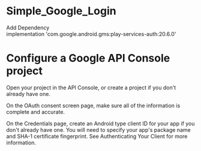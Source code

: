 # Simple_Google_Login

Add Dependency                                         
        implementation 'com.google.android.gms:play-services-auth:20.6.0'

# Configure a Google API Console project

Open your project in the API Console, or create a project if you don't already have one.

On the OAuth consent screen page, make sure all of the information is complete and accurate.

On the Credentials page, create an Android type client ID for your app if you don't already have one. You will need to specify your app's package name and SHA-1 certificate fingerprint. See Authenticating Your Client for more information.
